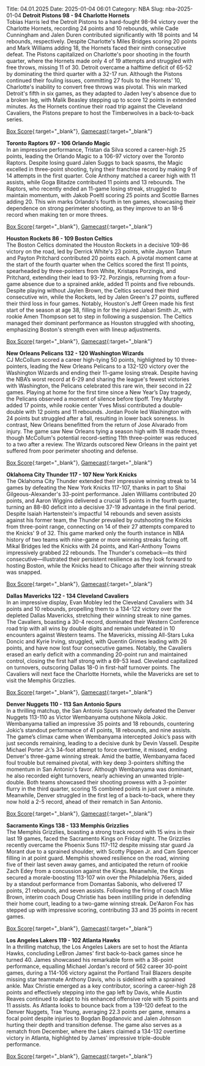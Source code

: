 Title: 04.01.2025
Date: 2025-01-04 06:01
Category: NBA 
Slug: nba-2025-01-04 
**Detroit Pistons 98 - 94 Charlotte Hornets**  
Tobias Harris led the Detroit Pistons to a hard-fought 98-94 victory over the Charlotte Hornets, recording 24 points and 10 rebounds, while Cade Cunningham and Jalen Duren contributed significantly with 18 points and 14 rebounds, respectively. Despite Charlotte's Miles Bridges scoring 20 points and Mark Williams adding 18, the Hornets faced their ninth consecutive defeat. The Pistons capitalized on Charlotte's poor shooting in the fourth quarter, where the Hornets made only 4 of 19 attempts and struggled with free throws, missing 11 of 30. Detroit overcame a halftime deficit of 65-52 by dominating the third quarter with a 32-17 run. Although the Pistons continued their fouling issues, committing 27 fouls to the Hornets' 10, Charlotte's inability to convert free throws was pivotal. This win marked Detroit's fifth in six games, as they adapted to Jaden Ivey's absence due to a broken leg, with Malik Beasley stepping up to score 12 points in extended minutes. As the Hornets continue their road trip against the Cleveland Cavaliers, the Pistons prepare to host the Timberwolves in a back-to-back series. 

[Box Score](/game/cha-vs-det-0022400469/box-score){:target="_blank"}, [Gamecast](/game/cha-vs-det-0022400469){:target="_blank"}<br>

**Toronto Raptors 97 - 106 Orlando Magic**  
In an impressive performance, Tristan da Silva scored a career-high 25 points, leading the Orlando Magic to a 106-97 victory over the Toronto Raptors. Despite losing guard Jalen Suggs to back spasms, the Magic excelled in three-point shooting, tying their franchise record by making 9 of 14 attempts in the first quarter. Cole Anthony matched a career high with 11 assists, while Goga Bitadze contributed 11 points and 13 rebounds. The Raptors, who recently ended an 11-game losing streak, struggled to maintain momentum, with Jakob Poeltl scoring 25 points and Scottie Barnes adding 20. This win marks Orlando's fourth in ten games, showcasing their dependence on strong perimeter shooting, as they improve to an 18-6 record when making ten or more threes. 

[Box Score](/game/orl-vs-tor-0022400470/box-score){:target="_blank"}, [Gamecast](/game/orl-vs-tor-0022400470){:target="_blank"}<br>

**Houston Rockets 86 - 109 Boston Celtics**  
The Boston Celtics dominated the Houston Rockets in a decisive 109-86 victory on the road, led by Derrick White's 23 points, while Jayson Tatum and Payton Pritchard contributed 20 points each. A pivotal moment came at the start of the fourth quarter when the Celtics scored the first 11 points, spearheaded by three-pointers from White, Kristaps Porzingis, and Pritchard, extending their lead to 93-72. Porzingis, returning from a four-game absence due to a sprained ankle, added 11 points and five rebounds. Despite playing without Jaylen Brown, the Celtics secured their third consecutive win, while the Rockets, led by Jalen Green's 27 points, suffered their third loss in four games. Notably, Houston's Jeff Green made his first start of the season at age 38, filling in for the injured Jabari Smith Jr., with rookie Amen Thompson set to step in following a suspension. The Celtics managed their dominant performance as Houston struggled with shooting, emphasizing Boston's strength even with lineup adjustments. 

[Box Score](/game/bos-vs-hou-0022400471/box-score){:target="_blank"}, [Gamecast](/game/bos-vs-hou-0022400471){:target="_blank"}<br>

**New Orleans Pelicans 132 - 120 Washington Wizards**  
CJ McCollum scored a career high-tying 50 points, highlighted by 10 three-pointers, leading the New Orleans Pelicans to a 132-120 victory over the Washington Wizards and ending their 11-game losing streak. Despite having the NBA’s worst record at 6-29 and sharing the league's fewest victories with Washington, the Pelicans celebrated this rare win, their second in 22 games. Playing at home for the first time since a New Year’s Day tragedy, the Pelicans observed a moment of silence before tipoff. Trey Murphy added 17 points, while rookie center Yves Missi contributed a double-double with 12 points and 11 rebounds. Jordan Poole led Washington with 24 points but struggled after a fall, resulting in lower back soreness. In contrast, New Orleans benefitted from the return of Jose Alvarado from injury. The game saw New Orleans tying a season high with 18 made threes, though McCollum's potential record-setting 11th three-pointer was reduced to a two after a review. The Wizards outscored New Orleans in the paint yet suffered from poor perimeter shooting and defense. 

[Box Score](/game/was-vs-nop-0022400472/box-score){:target="_blank"}, [Gamecast](/game/was-vs-nop-0022400472){:target="_blank"}<br>

**Oklahoma City Thunder 117 - 107 New York Knicks**  
The Oklahoma City Thunder extended their impressive winning streak to 14 games by defeating the New York Knicks 117-107, thanks in part to Shai Gilgeous-Alexander's 33-point performance. Jalen Williams contributed 20 points, and Aaron Wiggins delivered a crucial 15 points in the fourth quarter, turning an 88-80 deficit into a decisive 37-19 advantage in the final period. Despite Isaiah Hartenstein's impactful 14 rebounds and seven assists against his former team, the Thunder prevailed by outshooting the Knicks from three-point range, connecting on 14 of their 27 attempts compared to the Knicks' 9 of 32. This game marked only the fourth instance in NBA history of two teams with nine-game or more winning streaks facing off. Mikal Bridges led the Knicks with 24 points, and Karl-Anthony Towns impressively grabbed 22 rebounds. The Thunder's comeback—its third consecutive—illustrated their persistent resilience as they look forward to hosting Boston, while the Knicks head to Chicago after their winning streak was snapped. 

[Box Score](/game/nyk-vs-okc-0022400473/box-score){:target="_blank"}, [Gamecast](/game/nyk-vs-okc-0022400473){:target="_blank"}<br>

**Dallas Mavericks 122 - 134 Cleveland Cavaliers**  
In an impressive display, Evan Mobley led the Cleveland Cavaliers with 34 points and 10 rebounds, propelling them to a 134-122 victory over the depleted Dallas Mavericks, stretching their winning streak to nine games. The Cavaliers, boasting a 30-4 record, dominated their Western Conference road trip with all wins by double digits and remain undefeated in 10 encounters against Western teams. The Mavericks, missing All-Stars Luka Doncic and Kyrie Irving, struggled, with Quentin Grimes leading with 26 points, and have now lost four consecutive games. Notably, the Cavaliers erased an early deficit with a commanding 20-point run and maintained control, closing the first half strong with a 69-53 lead. Cleveland capitalized on turnovers, outscoring Dallas 18-0 in first-half turnover points. The Cavaliers will next face the Charlotte Hornets, while the Mavericks are set to visit the Memphis Grizzlies. 

[Box Score](/game/cle-vs-dal-0022400474/box-score){:target="_blank"}, [Gamecast](/game/cle-vs-dal-0022400474){:target="_blank"}<br>

**Denver Nuggets 110 - 113 San Antonio Spurs**  
In a thrilling matchup, the San Antonio Spurs narrowly defeated the Denver Nuggets 113-110 as Victor Wembanyama outshone Nikola Jokic. Wembanyama tallied an impressive 35 points and 18 rebounds, countering Jokic’s standout performance of 41 points, 18 rebounds, and nine assists. The game’s climax came when Wembanyama intercepted Jokic’s pass with just seconds remaining, leading to a decisive dunk by Devin Vassell. Despite Michael Porter Jr.’s 34-foot attempt to force overtime, it missed, ending Denver's three-game winning streak. Amid the battle, Wembanyama faced foul trouble but remained pivotal, with key deep 3-pointers shifting the momentum in San Antonio's favor. Although Wembanyama was dominant, he also recorded eight turnovers, nearly achieving an unwanted triple-double. Both teams showcased their shooting prowess with a 3-pointer flurry in the third quarter, scoring 15 combined points in just over a minute. Meanwhile, Denver struggled in the first leg of a back-to-back, where they now hold a 2-5 record, ahead of their rematch in San Antonio. 

[Box Score](/game/sas-vs-den-0022400475/box-score){:target="_blank"}, [Gamecast](/game/sas-vs-den-0022400475){:target="_blank"}<br>

**Sacramento Kings 138 - 133 Memphis Grizzlies**  
The Memphis Grizzlies, boasting a strong track record with 15 wins in their last 19 games, faced the Sacramento Kings on Friday night. The Grizzlies recently overcame the Phoenix Suns 117-112 despite missing star guard Ja Morant due to a sprained shoulder, with Scotty Pippen Jr. and Cam Spencer filling in at point guard. Memphis showed resilience on the road, winning five of their last seven away games, and anticipated the return of rookie Zach Edey from a concussion against the Kings. Meanwhile, the Kings secured a morale-boosting 113-107 win over the Philadelphia 76ers, aided by a standout performance from Domantas Sabonis, who delivered 17 points, 21 rebounds, and seven assists. Following the firing of coach Mike Brown, interim coach Doug Christie has been instilling pride in defending their home court, leading to a two-game winning streak. De'Aaron Fox has stepped up with impressive scoring, contributing 33 and 35 points in recent games. 

[Box Score](/game/mem-vs-sac-0022400476/box-score){:target="_blank"}, [Gamecast](/game/mem-vs-sac-0022400476){:target="_blank"}<br>

**Los Angeles Lakers 119 - 102 Atlanta Hawks**  
In a thrilling matchup, the Los Angeles Lakers are set to host the Atlanta Hawks, concluding LeBron James' first back-to-back games since he turned 40. James showcased his remarkable form with a 38-point performance, equalling Michael Jordan's record of 562 career 30-point games, during a 114-106 victory against the Portland Trail Blazers despite missing star teammate Anthony Davis, who is sidelined with a sprained ankle. Max Christie emerged as a key contributor, scoring a career-high 28 points and effectively stepping into the gap left by Davis, while Austin Reaves continued to adapt to his enhanced offensive role with 15 points and 11 assists. As Atlanta looks to bounce back from a 139-120 defeat to the Denver Nuggets, Trae Young, averaging 22.3 points per game, remains a focal point despite injuries to Bogdan Bogdanovic and Jalen Johnson hurting their depth and transition defense. The game also serves as a rematch from December, where the Lakers claimed a 134-132 overtime victory in Atlanta, highlighted by James' impressive triple-double performance. 

[Box Score](/game/atl-vs-lal-0022400477/box-score){:target="_blank"}, [Gamecast](/game/atl-vs-lal-0022400477){:target="_blank"}<br>


